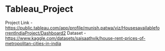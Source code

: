 # Tableau_Project
Project Link - https://public.tableau.com/app/profile/munish.patwa/viz/HousesavailableforrentIndiaProject/Dashboard2
Dataset - https://www.kaggle.com/datasets/saisaathvik/house-rent-prices-of-metropolitan-cities-in-india
